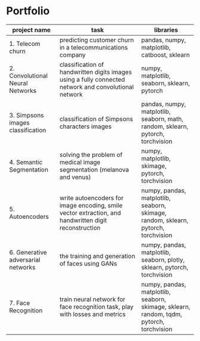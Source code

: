 # Portfolio
|project name|task|libraries|
|-|--------|---|
|1. Telecom churn|predicting customer churn in a telecommunications company|pandas, numpy, matplotlib, catboost, sklearn|
|2. Convolutional Neural Networks|classification of handwritten digits images using a fully connected network and convolutional network|numpy, matplotlib, seaborn, sklearn, pytorch|
|3. Simpsons images classification|classification of Simpsons characters images|pandas, numpy, matplotlib, seaborn, math, random, sklearn, pytorch, torchvision|
|4. Semantic Segmentation|solving the problem of medical image segmentation (melanova and venus)|numpy, matplotlib, skimage, pytorch, torchvision|
|5. Autoencoders|write autoencoders for image encoding, smile vector extraction, and handwritten digit reconstruction|numpy, pandas, matplotlib, seaborn, skimage, random, sklearn, pytorch, torchvision|
|6. Generative adversarial networks|the training and generation of faces using GANs|numpy, pandas, matplotlib, seaborn, plotly, sklearn, pytorch, torchvision|
|7. Face Recognition| train neural network for face recognition task, play with losses and metrics|numpy, pandas, matplotlib, seaborn, skimage, sklearn, random, tqdm, pytorch, torchvision|
